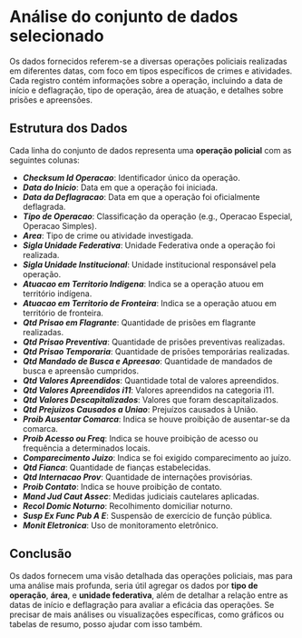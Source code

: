 # Análise do conjunto de dados selecionado

Os dados fornecidos referem-se a diversas operações policiais realizadas em diferentes datas, com foco em tipos específicos de crimes e atividades. Cada registro contém informações sobre a operação, incluindo a data de início e deflagração, tipo de operação, área de atuação, e detalhes sobre prisões e apreensões.

## Estrutura dos Dados

Cada linha do conjunto de dados representa uma **operação policial** com as seguintes colunas:
- ***Checksum Id Operacao***: Identificador único da operação.
- ***Data do Inicio***: Data em que a operação foi iniciada.
- ***Data da Deflagracao***: Data em que a operação foi oficialmente deflagrada.
- ***Tipo de Operacao***: Classificação da operação (e.g., Operacao Especial, Operacao Simples).
- ***Area***: Tipo de crime ou atividade investigada.
- ***Sigla Unidade Federativa***: Unidade Federativa onde a operação foi realizada.
- ***Sigla Unidade Institucional***: Unidade institucional responsável pela operação.
- ***Atuacao em Territorio Indigena***: Indica se a operação atuou em território indígena.
- ***Atuacao em Territorio de Fronteira***: Indica se a operação atuou em território de fronteira.
- ***Qtd Prisao em Flagrante***: Quantidade de prisões em flagrante realizadas.
- ***Qtd Prisao Preventiva***: Quantidade de prisões preventivas realizadas.
- ***Qtd Prisao Temporaria***: Quantidade de prisões temporárias realizadas.
- ***Qtd Mandado de Busca e Apreesao***: Quantidade de mandados de busca e apreensão cumpridos.
- ***Qtd Valores Apreendidos***: Quantidade total de valores apreendidos.
- ***Qtd Valores Apreendidos i11***: Valores apreendidos na categoria i11.
- ***Qtd Valores Descapitalizados***: Valores que foram descapitalizados.
- ***Qtd Prejuizos Causados a Uniao***: Prejuízos causados à União.
- ***Proib Ausentar Comarca***: Indica se houve proibição de ausentar-se da comarca.
- ***Proib Acesso ou Freq***: Indica se houve proibição de acesso ou frequência a determinados locais.
- ***Comparecimento Juizo***: Indica se foi exigido comparecimento ao juízo.
- ***Qtd Fianca***: Quantidade de fianças estabelecidas.
- ***Qtd Internacao Prov***: Quantidade de internações provisórias.
- ***Proib Contato***: Indica se houve proibição de contato.
- ***Mand Jud Caut Assec***: Medidas judiciais cautelares aplicadas.
- ***Recol Domic Noturno***: Recolhimento domiciliar noturno.
- ***Susp Ex Func Pub A E***: Suspensão de exercício de função pública.
- ***Monit Eletronica***: Uso de monitoramento eletrônico.

## Conclusão

Os dados fornecem uma visão detalhada das operações policiais, mas para uma análise mais profunda, seria útil agregar os dados por **tipo de operação**, **área**, e **unidade federativa**, além de detalhar a relação entre as datas de início e deflagração para avaliar a eficácia das operações. Se precisar de mais análises ou visualizações específicas, como gráficos ou tabelas de resumo, posso ajudar com isso também.